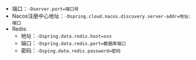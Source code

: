 - 端口：`-Dserver.port=端口号`
- Nacos注册中心地址：`-Dspring.cloud.nacos.discovery.server-addr=地址:端口`
- Redis:
	- 地址：`-Dspring.data.redis.host=xxx`
	- 端口：`-Dspring.data.redis.port=数据库端口`
	- 密码：`-Dsping.data.redis.password=密码`